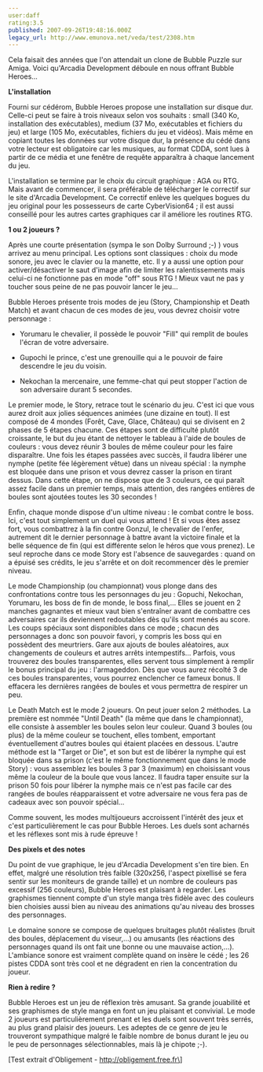 ```yaml
---
user:daff
rating:3.5
published: 2007-09-26T19:48:16.000Z
legacy_url: http://www.emunova.net/veda/test/2308.htm
---
```

Cela faisait des années que l'on attendait un clone de Bubble Puzzle sur Amiga. Voici qu'Arcadia Development déboule en nous offrant Bubble Heroes...  

  

**L'installation**  

  

Fourni sur cédérom, Bubble Heroes propose une installation sur disque dur. Celle-ci peut se faire à trois niveaux selon vos souhaits : small (340 Ko, installation des exécutables), medium (37 Mo, exécutables et fichiers du jeu) et large (105 Mo, exécutables, fichiers du jeu et vidéos). Mais même en copiant toutes les données sur votre disque dur, la présence du cédé dans votre lecteur est obligatoire car les musiques, au format CDDA, sont lues à partir de ce média et une fenêtre de requête apparaîtra à chaque lancement du jeu.  

  

L'installation se termine par le choix du circuit graphique : AGA ou RTG. Mais avant de commencer, il sera préférable de télécharger le correctif sur le site d'Arcadia Development. Ce correctif enlève les quelques bogues du jeu original pour les possesseurs de carte CyberVision64 ; il est aussi conseillé pour les autres cartes graphiques car il améliore les routines RTG.  

  

**1 ou 2 joueurs ?**  

  

Après une courte présentation (sympa le son Dolby Surround ;-) ) vous arrivez au menu principal. Les options sont classiques : choix du mode sonore, jeu avec le clavier ou la manette, etc. Il y a aussi une option pour activer/désactiver le saut d'image afin de limiter les ralentissements mais celui-ci ne fonctionne pas en mode "off" sous RTG ! Mieux vaut ne pas y toucher sous peine de ne pas pouvoir lancer le jeu...  

  

Bubble Heroes présente trois modes de jeu (Story, Championship et Death Match) et avant chacun de ces modes de jeu, vous devrez choisir votre personnage :  

  

- Yorumaru le chevalier, il possède le pouvoir "Fill" qui remplit de boules l'écran de votre adversaire.  

- Gupochi le prince, c'est une grenouille qui a le pouvoir de faire descendre le jeu du voisin.  

- Nekochan la mercenaire, une femme-chat qui peut stopper l'action de son adversaire durant 5 secondes.  

  

Le premier mode, le Story, retrace tout le scénario du jeu. C'est ici que vous aurez droit aux jolies séquences animées (une dizaine en tout). Il est composé de 4 mondes (Forêt, Cave, Glace, Château) qui se divisent en 2 phases de 5 étapes chacune. Ces étapes sont de difficulté plutôt croissante, le but du jeu étant de nettoyer le tableau à l'aide de boules de couleurs : vous devez réunir 3 boules de même couleur pour les faire disparaître. Une fois les étapes passées avec succès, il faudra libérer une nymphe (petite fée légèrement vêtue) dans un niveau spécial : la nymphe est bloquée dans une prison et vous devrez casser la prison en tirant dessus. Dans cette étape, on ne dispose que de 3 couleurs, ce qui paraît assez facile dans un premier temps, mais attention, des rangées entières de boules sont ajoutées toutes les 30 secondes !  

  

Enfin, chaque monde dispose d'un ultime niveau : le combat contre le boss. Ici, c'est tout simplement un duel qui vous attend ! Et si vous êtes assez fort, vous combattrez à la fin contre Gonzul, le chevalier de l'enfer, autrement dit le dernier personnage à battre avant la victoire finale et la belle séquence de fin (qui est différente selon le héros que vous prenez). Le seul reproche dans ce mode Story est l'absence de sauvegardes : quand on a épuisé ses crédits, le jeu s'arrête et on doit recommencer dès le premier niveau.  

  

Le mode Championship (ou championnat) vous plonge dans des confrontations contre tous les personnages du jeu : Gopuchi, Nekochan, Yorumaru, les boss de fin de monde, le boss final,... Elles se jouent en 2 manches gagnantes et mieux vaut bien s'entraîner avant de combattre ces adversaires car ils deviennent redoutables dès qu'ils sont menés au score. Les coups spéciaux sont disponibles dans ce mode ; chacun des personnages a donc son pouvoir favori, y compris les boss qui en possèdent des meurtriers. Gare aux ajouts de boules aléatoires, aux changements de couleurs et autres arrêts intempestifs... Parfois, vous trouverez des boules transparentes, elles servent tous simplement à remplir le bonus principal du jeu : l'armageddon. Dès que vous aurez récolté 3 de ces boules transparentes, vous pourrez enclencher ce fameux bonus. Il effacera les dernières rangées de boules et vous permettra de respirer un peu.  

  

Le Death Match est le mode 2 joueurs. On peut jouer selon 2 méthodes. La première est nommée "Until Death" (la même que dans le championnat), elle consiste à assembler les boules selon leur couleur. Quand 3 boules (ou plus) de la même couleur se touchent, elles tombent, emportant éventuellement d'autres boules qui étaient placées en dessous. L'autre méthode est la "Target or Die", et son but est de libérer la nymphe qui est bloquée dans sa prison (c'est le même fonctionnement que dans le mode Story) : vous assemblez les boules 3 par 3 (maximum) en choisissant vous même la couleur de la boule que vous lancez. Il faudra taper ensuite sur la prison 50 fois pour libérer la nymphe mais ce n'est pas facile car des rangées de boules réapparaissent et votre adversaire ne vous fera pas de cadeaux avec son pouvoir spécial...  

  

Comme souvent, les modes multijoueurs accroissent l'intérêt des jeux et c'est particulièrement le cas pour Bubble Heroes. Les duels sont acharnés et les réflexes sont mis à rude épreuve !  

  

**Des pixels et des notes**  

  

Du point de vue graphique, le jeu d'Arcadia Development s'en tire bien. En effet, malgré une résolution très faible (320x256, l'aspect pixellisé se fera sentir sur les moniteurs de grande taille) et un nombre de couleurs pas excessif (256 couleurs), Bubble Heroes est plaisant à regarder. Les graphismes tiennent compte d'un style manga très fidèle avec des couleurs bien choisies aussi bien au niveau des animations qu'au niveau des brosses des personnages.  

  

Le domaine sonore se compose de quelques bruitages plutôt réalistes (bruit des boules, déplacement du viseur,...) ou amusants (les réactions des personnages quand ils ont fait une bonne ou une mauvaise action,...). L'ambiance sonore est vraiment complète quand on insère le cédé ; les 26 pistes CDDA sont très cool et ne dégradent en rien la concentration du joueur.  

  

**Rien à redire ?**  

  

Bubble Heroes est un jeu de réflexion très amusant. Sa grande jouabilité et ses graphismes de style manga en font un jeu plaisant et convivial. Le mode 2 joueurs est particulièrement prenant et les duels sont souvent très serrés, au plus grand plaisir des joueurs. Les adeptes de ce genre de jeu le trouveront sympathique malgré le faible nombre de bonus durant le jeu ou le peu de personnages sélectionnables, mais là je chipote ;-).  

  

\[Test extrait d'Obligement - http://obligement.free.fr\]